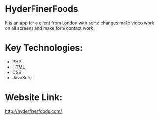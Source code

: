 # HyderFinerFoods

It is an app for a client from London  with some changes:make video work on all screens and make form contact work .


# Key Technologies:
- PHP
- HTML
- CSS
- JavaScript

# Website Link:
http://hyderfinerfoods.com/

